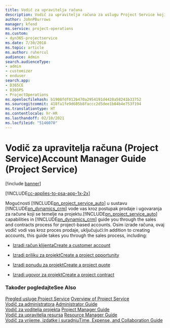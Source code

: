 ```yaml
---
title: Vodič za upravitelja računa
description: Vodič za upravitelja računa za uslugu Project Service koji vas vodi kroz postupak prodaje i ugovaranja za račune koji se temelje na projektu.
author: JohnPBurrows
manager: kfend
ms.service: project-operations
ms.custom:
- dyn365-projectservice
ms.date: 7/30/2018
ms.topic: article
ms.author: ruhercul
audience: Admin
search.audienceType:
- admin
- customizer
- enduser
search.app:
- D365CE
- D365PS
- ProjectOperations
ms.openlocfilehash: b1908fdf012b470a2954191d4428a58241b33752
ms.sourcegitcommit: 418fa1fe9d605b8faccc2d5dee1b04b4e753f194
ms.translationtype: HT
ms.contentlocale: hr-HR
ms.lasthandoff: 02/10/2021
ms.locfileid: "5146070"
---
```

# <a name="account-manager-guide-project-service"></a><span data-ttu-id="75a49-103">Vodič za upravitelja računa (Project Service)</span><span class="sxs-lookup"><span data-stu-id="75a49-103">Account Manager Guide (Project Service)</span></span>

[!include [banner](../includes/psa-now-project-operations.md)]

[!INCLUDE[cc-applies-to-psa-app-1x-2x](../includes/cc-applies-to-psa-app-1x-2x.md)]

<span data-ttu-id="75a49-104">Mogućnosti [!INCLUDE[pn_project_service_auto](../includes/pn-project-service-auto.md)] u sustavu [!INCLUDE[pn_dynamics_crm](../includes/pn-dynamics-crm.md)] vode vas kroz postupak prodaje i ugovaranja za račune koji se temelje na projektu.</span><span class="sxs-lookup"><span data-stu-id="75a49-104">[!INCLUDE[pn_project_service_auto](../includes/pn-project-service-auto.md)] capabilities in [!INCLUDE[pn_dynamics_crm](../includes/pn-dynamics-crm.md)] guide you through the sales and contracts process for project-based accounts.</span></span> <span data-ttu-id="75a49-105">Osim izrade računa, ovaj vodič vodi vas kroz proces prodaje, uključujući:</span><span class="sxs-lookup"><span data-stu-id="75a49-105">In addition to creating accounts, this guide takes you through the sales process, including:</span></span>  
  
-   [<span data-ttu-id="75a49-106">Izradi račun klijenta</span><span class="sxs-lookup"><span data-stu-id="75a49-106">Create a customer account</span></span>](../psa/create-customer-account.md)  
  
-   [<span data-ttu-id="75a49-107">Izradi priliku za projekt</span><span class="sxs-lookup"><span data-stu-id="75a49-107">Create a project opportunity</span></span>](../psa/create-project-opportunity.md)  
  
-   [<span data-ttu-id="75a49-108">Izradi ponudu za projekt</span><span class="sxs-lookup"><span data-stu-id="75a49-108">Create a project quote</span></span>](../psa/create-project-quote.md)  
  
-   [<span data-ttu-id="75a49-109">Izradi ugovor za projekt</span><span class="sxs-lookup"><span data-stu-id="75a49-109">Create a project contract</span></span>](../psa/create-project-contract.md)  
  
  
### <a name="see-also"></a><span data-ttu-id="75a49-110">Također pogledajte</span><span class="sxs-lookup"><span data-stu-id="75a49-110">See Also</span></span>  
 <span data-ttu-id="75a49-111">[Pregled usluge Project Service](../psa/overview.md) </span><span class="sxs-lookup"><span data-stu-id="75a49-111">[Overview of Project Service](../psa/overview.md) </span></span>  
 <span data-ttu-id="75a49-112">[​Vodič za administratora](../psa/admin-guide.md) </span><span class="sxs-lookup"><span data-stu-id="75a49-112">[Administrator Guide](../psa/admin-guide.md) </span></span>  
 <span data-ttu-id="75a49-113">[Vodič za voditelja projekta](../psa/project-manager-guide.md) </span><span class="sxs-lookup"><span data-stu-id="75a49-113">[Project Manager Guide](../psa/project-manager-guide.md) </span></span>  
 <span data-ttu-id="75a49-114">[Vodič za upravitelja resursa](../psa/resource-manager-guide.md) </span><span class="sxs-lookup"><span data-stu-id="75a49-114">[Resource Manager Guide](../psa/resource-manager-guide.md) </span></span>  
 [<span data-ttu-id="75a49-115">Vodič za vrijeme, izdatke i suradnju</span><span class="sxs-lookup"><span data-stu-id="75a49-115">Time, Expense, and Collaboration Guide</span></span>](../psa/time-expense-collaboration-guide.md)
